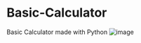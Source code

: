 # Basic-Calculator
Basic Calculator made with Python
![image](https://github.com/speerthomas1/Basic-Calculator/assets/53387396/7c2b2a7f-9384-4e68-a87d-013f132cb4c3)
